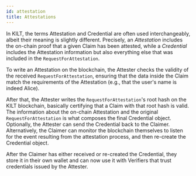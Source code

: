 ```yaml
---
id: attestation
title: Attestations
---
```


In KILT, the terms Attestation and Credential are often used interchangeably, albeit their meaning is slightly different.
Precisely, an *Attestation* includes the on-chain proof that a given Claim has been attested, while a *Credential* includes the Attestation information but also everything else that was included in the `RequestForAttestation`.

To write an Attestation on the blockchain, the Attester checks the validity of the received `RequestForAttestation`, ensuring that the data inside the Claim match the requirements of the Attestation (e.g., that the user's name is indeed Alice).

After that, the Attester writes the `RequestForAttestation`'s root hash on the KILT blockchain, basically certifying that a Claim with that root hash is valid.
The information about the on-chain Attestation and the original `RequestForAttestation` is what composes the final Credential object.
Optionally, the Attester can send the Credential back to the Claimer.
Alternatively, the Claimer can monitor the blockchain themselves to listen for the event resulting from the attestation process, and then re-create the Credential object.

After the Claimer has either received or re-created the Credential, they store it in their own wallet and can now use it with Verifiers that trust credentials issued by the Attester.

